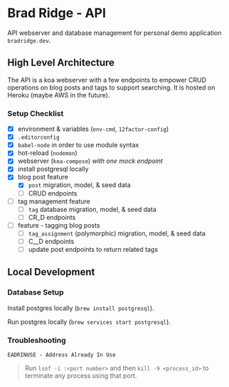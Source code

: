 # Brad Ridge - API

API webserver and database management for personal demo application `bradridge.dev`.

## High Level Architecture

The API is a koa webserver with a few endpoints to empower CRUD operations on blog posts and tags to support searching. It is hosted on Heroku (maybe AWS in the future).

### Setup Checklist

- [x] environment & variables (`env-cmd`, `12factor-config`)
- [x] `.editorconfig`
- [x] `babel-node` in order to use module syntax
- [x] hot-reload (`nodemon`)
- [x] webserver (`koa-compose`) *with one mock endpoint*
- [x] install postgresql locally
- [x] blog post feature
    - [x] `post` migration, model, & seed data
    - [ ] CRUD endpoints
- [ ] tag management feature
    - [ ] `tag` database migration, model, & seed data
    - [ ] CR_D endpoints
- [ ] feature - tagging blog posts
    - [ ] `tag_assignment` (polymorphic) migration, model, & seed data
    - [ ] C__D endpoints
    - [ ] update post endpoints to return related tags

## Local Development

### Database Setup

Install postgres locally (`brew install postgresql`).

Run postgres locally (`brew services start postgresql`).

### Troubleshooting

`EADRINUSE - Address Already In Use`

> Run `lsof -i :<port number>` and then `kill -9 <process_id>` to terminate any process using that port.
